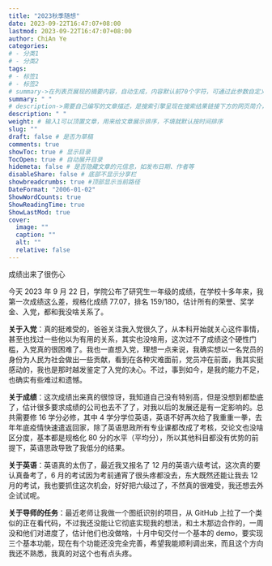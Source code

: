 ```yaml
---
title: "2023秋季随想"
date: 2023-09-22T16:47:07+08:00
lastmod: 2023-09-22T16:47:07+08:00
author: ChiAn Ye
categories:
# - 分类1
# - 分类2
tags:
# - 标签1
# - 标签2
# summary->在列表页展现的摘要内容，自动生成，内容默认前70个字符，可通过此参数自定义，一般无需专门设置
summary: " "
# description->需要自己编写的文章描述，是搜索引擎呈现在搜索结果链接下方的网页简介，建议设置
description: " "
weight: # 输入1可以顶置文章，用来给文章展示排序，不填就默认按时间排序
slug: ""
draft: false # 是否为草稿
comments: true
showToc: true # 显示目录
TocOpen: true # 自动展开目录
hidemeta: false # 是否隐藏文章的元信息，如发布日期、作者等
disableShare: false # 底部不显示分享栏
showbreadcrumbs: true #顶部显示当前路径
DateFormat: "2006-01-02"
ShowWordCounts: true
ShowReadingTime: true
ShowLastMod: true
cover:
  image: ""
  caption: ""
  alt: ""
  relative: false
---
```


成绩出来了很伤心

<!--more-->

今天 2023 年 9 月 22 日，学院公布了研究生一年级的成绩，在学校十多年来，我第一次成绩这么差，规格化成绩 77.07，排名 159/180，估计所有的荣誉、奖学金、入党，都和我没啥关系了。

**关于入党**：真的挺难受的，爸爸关注我入党很久了，从本科开始就关心这件事情，甚至也找过一些他以为有用的关系，其实也没啥用，这次过不了成绩这个硬性门槛，入党真的很困难了。我也一直想入党，理想一点来说，我确实想以一名党员的身份为人民为社会做出一些贡献，看到在各种灾难面前，党员冲在前面，我其实挺感动的，我也是那时越发鉴定了入党的决心。不过，事到如今，是我的能力不足，也确实有些难过和遗憾。

**关于成绩**：这次成绩出来真的很惊讶，我知道自己没有特别高，但是没想到都垫底了，估计很多要求成绩的公司也去不了了，对我以后的发展还是有一定影响的。总共需要修 16 学分必修，其中 4 学分学位英语，英语不好再次给了我重重一拳，去年年底疫情快速遣返回家，除了英语思政所有专业课都改成了考核，交论文也没啥区分度，基本都是规格化 80 分的水平（平均分），所以其他科目都没有优势的前提下，英语思政导致了我低分的结果。

**关于英语**：英语真的太伤了，最近我又报名了 12 月的英语六级考试，这次真的要认真备考了，6 月的考试因为考前通宵了很头疼都没去，东大既然还能让我去 12 月的考试，我也要抓住这次机会，好好把六级过了，不然真的很难受，我还想去外企试试呢。

**关于导师的任务**：最近老师让我做一个图纸识别的项目，从 GitHub 上拉了一个类似的正在看代码，不过我还没能让它彻底实现我的想法，和土木那边合作的，一周没和他们对进度了，估计他们也没做啥，十月中旬交付一个基本的 demo，要实现三个基本功能，现在有个功能还没完全完善，希望我能顺利调出来，而且这个方向我还不熟悉，我真的对这个也有点头疼。
